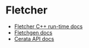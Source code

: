 # Fletcher

- [Fletcher C++ run-time docs](http://abs-tudelft.github.io/fletcher/api/fletcher-cpp/html)
- [Fletchgen docs](http://abs-tudelft.github.io/fletcher/api/fletchgen/html)
- [Cerata API docs](http://abs-tudelft.github.io/fletcher/api/cerata/html)
